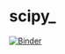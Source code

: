 # scipy_

[![Binder](https://mybinder.org/badge_logo.svg)](https://mybinder.org/v2/gh/nevermind78/scipy_/main)
